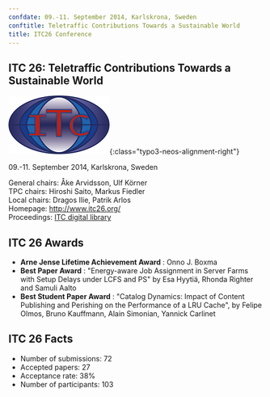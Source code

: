 ```yaml
---
confdate: 09.-11. September 2014, Karlskrona, Sweden
conftitle: Teletraffic Contributions Towards a Sustainable World
title: ITC26 Conference
---
```


## ITC 26: Teletraffic Contributions Towards a Sustainable World

![](/assets/Persistent/itc18-27-small.png){:class="typo3-neos-alignment-right"}

09.-11. September 2014, Karlskrona, Sweden


General chairs: Åke Arvidsson, Ulf Körner<br/>
TPC chairs: Hiroshi Saito, Markus Fiedler<br/>
Local chairs: Dragos Ilie, Patrik Arlos<br/>
Homepage: <http://www.itc26.org/><br/>
Proceedings: [ITC digital library](/itc-library/itc26.html)

## ITC 26 Awards

  *  **Arne Jense Lifetime Achievement Award** : Onno J. Boxma
  *  **Best Paper Award** : "Energy-aware Job Assignment in Server Farms with Setup Delays under LCFS and PS" by Esa Hyytiä, Rhonda Righter and Samuli Aalto
  *  **Best Student Paper Award** : "Catalog Dynamics: Impact of Content Publishing and Perishing on the Performance of a LRU Cache", by Felipe Olmos, Bruno Kauffmann, Alain Simonian, Yannick Carlinet



## ITC 26 Facts

  * Number of submissions: 72
  * Accepted papers: 27
  * Acceptance rate: 38%
  * Number of participants: 103

